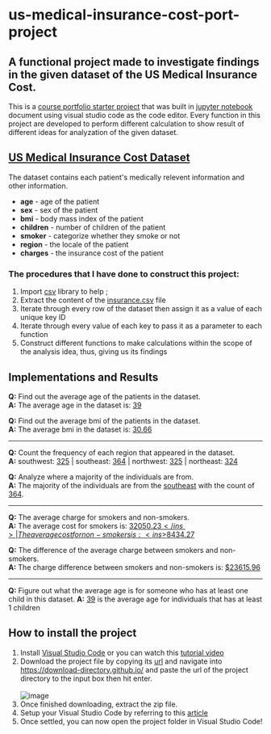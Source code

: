 # us-medical-insurance-cost-port-project

## A functional project made to investigate findings in the given dataset of the US Medical Insurance Cost.

This is a [course portfolio starter project](https://discuss.codecademy.com/c/project/portfolio-project-python-project/1908) that was built in [jupyter notebook](https://jupyter.org/) document using visual studio code as the code editor. Every function in this project are developed to perform different calculation to show result of different ideas for analyzation of the given dataset.

## [US Medical Insurance Cost Dataset](https://raw.githubusercontent.com/Irron21/us-medical-insurance-cost-data-analysis/main/us-medical-insurance-cost-project-files/insurance.csv)
The dataset contains each patient's medically relevent information and other information.
* **age** - age of the patient
* **sex** - sex of the patient
* **bmi** - body mass index of the patient
* **children** - number of children of the patient
* **smoker** - categorize whether they smoke or not
* **region** - the locale of the patient
* **charges** - the insurance cost of the patient


### The procedures that I have done to construct this project:
1. Import [csv](https://docs.python.org/3/library/csv.html) library to help ;
2. Extract the content of the [insurance.csv](https://github.com/Irron21/us-medical-insurance-cost-data-analysis/blob/main/us-medical-insurance-cost-project-files/insurance.csv) file
3. Iterate through every row of the dataset then assign it as a value of each unique key ID
4. Iterate through every value of each key to pass it as a parameter to each function
5. Construct different functions to make calculations within the scope of the analysis idea, thus, giving us its findings

## Implementations and Results
**Q:** Find out the average age of the patients in the dataset. <br>
**A:** The average age in the dataset is: <ins>39</ins>

**Q:** Find out the average bmi of the patients in the dataset. <br>
**A:** The average bmi in the dataset is: <ins>30.66</ins>

---

**Q:** Count the frequency of each region that appeared in the dataset. <br>
**A:** southwest: <ins>325</ins> | southeast: <ins>364</ins> | northwest: <ins>325</ins> | northeast: <ins>324</ins>

**Q:** Analyze where a majority of the individuals are from. <br>
**A:** The majority of the individuals are from the <ins>southeast</ins> with the count of <ins>364</ins>.

---

**Q:** The average charge for smokers and non-smokers. <br>
**A:** The average cost for smokers is: <ins>$32050.23</ins> | The average cost for non-smokers is: <ins>$8434.27</ins> 

**Q:** The difference of the average charge between smokers and non-smokers. <br>
**A:** The charge difference between smokers and non-smokers is: <ins>$23615.96</ins>

---

**Q:** Figure out what the average age is for someone who has at least one child in this dataset.
**A:** <ins>39</ins> is the average age for individuals that has at least 1 children

## How to install the project
1. Install [Visual Studio Code](https://code.visualstudio.com/) or you can watch this [tutorial video](https://www.youtube.com/watch?v=JPZsB_6yHVo)
2. Download the project file by copying its [url](https://github.com/Irron21/us-medical-insurance-cost-data-analysis/tree/main/python-portfolio-project-starter-files) and navigate into https://download-directory.github.io/ and paste the url of the project directory to the input box then hit enter. <br><br>
![image](https://user-images.githubusercontent.com/106497944/226794192-f87e4e3d-9f03-401c-9ac3-28afbe8e9a84.png)
3. Once finished downloading, extract the zip file.
4. Setup your Visual Studio Code by referring to this [article](https://code.visualstudio.com/docs/datascience/jupyter-notebooks#_setting-up-your-environment)
5. Once settled, you can now open the project folder in Visual Studio Code!

